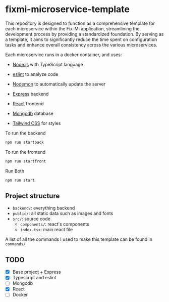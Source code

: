 # fixmi-microservice-template

This repository is designed to function as a comprehensive template for each microservice within the Fix-Mi application, streamlining the development process by providing a standardized foundation. By serving as a template, it aims to significantly reduce the time spent on configuration tasks and enhance overall consistency across the various microservices.

Each microservice runs in a docker container, and uses:

- [Node.js](https://github.com/nodejs/node) with TypeScript language

- [eslint](https://github.com/eslint/eslint) to analyze code

- [Nodemon](https://github.com/remy/nodemon) to automatically update the server

- [Express](https://github.com/expressjs/express) backend

- [React](https://github.com/facebook/react) frontend

- [Mongodb](https://github.com/mongodb/mongo) database

- [Tailwind CSS](https://github.com/tailwindlabs/tailwindcss) for styles


To run the backend 
```bash 
npm run startback
```

To run the frontend
```bash 
npm run startfront
```

Run Both
```bash 
npm run start
```

## Project structure

- `backend/`: everything backend
- `public/`: all static data such as images and fonts
- `src/`: source code 
  - `components/`: react's components 
  - `index.tsx`: main react file

A list of all the commands I used to make this template can be found in `commands/` 

## TODO
- [x] Base project + Express
- [x] Typescript and eslint
- [ ] Mongodb
- [x] React 
- [ ] Docker
